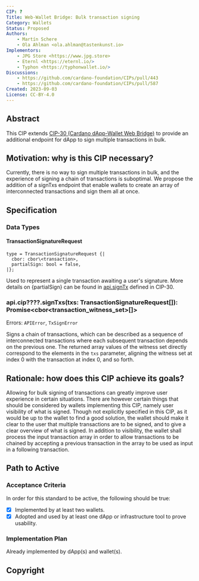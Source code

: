 ```yaml
---
CIP: ?
Title: Web-Wallet Bridge: Bulk transaction signing
Category: Wallets
Status: Proposed
Authors:
    - Martín Schere
    - Ola Ahlman <ola.ahlman@tastenkunst.io>
Implementors: 
    - JPG Store <https://www.jpg.store>
    - Eternl <https://eternl.io/>
    - Typhon <https://typhonwallet.io/>
Discussions:
    - https://github.com/cardano-foundation/CIPs/pull/443
    - https://github.com/cardano-foundation/CIPs/pull/587
Created: 2023-09-03
License: CC-BY-4.0
---
```


## Abstract
This CIP extends [CIP-30 (Cardano dApp-Wallet Web Bridge)](https://cips.cardano.org/cips/cip30/) to provide an additional endpoint for dApp to sign multiple transactions in bulk.

## Motivation: why is this CIP necessary?
Currently, there is no way to sign multiple transactions in bulk, and the experience of signing a chain of transactions is suboptimal. We propose the addition of a signTxs endpoint that enable wallets to create an array of interconnected transactions and sign them all at once.

## Specification

### Data Types
#### TransactionSignatureRequest

```
type = TransactionSignatureRequest {|
  cbor: cbor\<transaction>,
  partialSign: bool = false,
|};
```

Used to represent a single transaction awaiting a user's signature. More details on {partialSign} can be found in [api.signTx](https://cips.cardano.org/cips/cip30/#apisigntxtxcbortransactionpartialsignboolfalsepromisecbortransactionwitnessset) defined in CIP-30.

### api.cip????.signTxs(txs: TransactionSignatureRequest[]): Promise\<cbor\<transaction_witness_set>[]>

Errors: `APIError`, `TxSignError`

Signs a chain of transactions, which can be described as a sequence of interconnected transactions where each subsequent transaction depends on the previous one. The returned array values of the witness set directly correspond to the elements in the `txs` parameter, aligning the witness set at index 0 with the transaction at index 0, and so forth.

## Rationale: how does this CIP achieve its goals?
Allowing for bulk signing of transactions can greatly improve user experience in certain situations. There are however certain things that should be considered by wallets implementing this CIP, namely user visibility of what is signed. Though not explicitly specified in this CIP, as it would be up to the wallet to find a good solution, the wallet should make it clear to the user that multiple transactions are to be signed, and to give a clear overview of what is signed. In addition to visibility, the wallet shall process the input transaction array in order to allow transactions to be chained by accepting a previous transaction in the array to be used as input in a following transaction.

## Path to Active

### Acceptance Criteria
In order for this standard to be active, the following should be true:
- [x] Implemented by at least two wallets.
- [x] Adopted and used by at least one dApp or infrastructure tool to prove usability.

### Implementation Plan
Already implemented by dApp(s) and wallet(s).

## Copyright
[CC-BY-4.0]: https://creativecommons.org/licenses/by/4.0/legalcode


